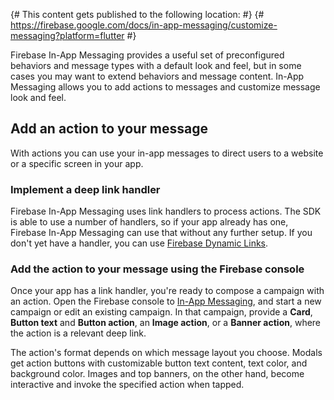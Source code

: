 {# This content gets published to the following location:                                   #}
{#   https://firebase.google.com/docs/in-app-messaging/customize-messaging?platform=flutter #}

Firebase In-App Messaging provides a useful set of preconfigured behaviors and
message types with a default look and feel, but in some cases you may want to
extend behaviors and message content. In-App Messaging allows you to add actions
to messages and customize message look and feel.

## Add an action to your message

With actions you can use your in-app messages to direct users to a
website or a specific screen in your app.

### Implement a deep link handler

Firebase In-App Messaging uses link handlers to process actions. The SDK is
able to use a number of handlers, so if your app already has one, Firebase
In-App Messaging can use that without any further setup. If you don't yet have
a handler, you can use [Firebase Dynamic Links](/docs/dynamic-links).

### Add the action to your message using the Firebase console

Once your app has a link handler, you're ready to compose a campaign with
an action. Open the Firebase console to
[In-App Messaging](https://console.firebase.google.com/project/_/inappmessaging),
and start a new campaign or edit an existing campaign. In that campaign, provide
a **Card**, **Button text** and **Button action**, an **Image action**, or a **Banner
action**, where the action is a relevant deep link.

The action's format depends on which message layout you choose. Modals get
action buttons with customizable button text content, text color, and background
color. Images and top banners, on the other hand, become interactive and invoke
the specified action when tapped.
